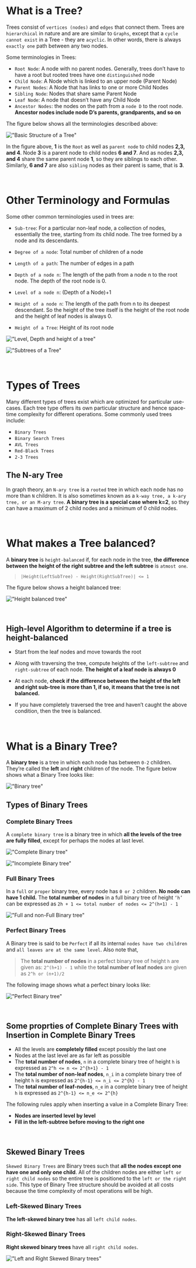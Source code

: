 # What is a Tree?

Trees consist of `vertices (nodes)` and `edges` that connect them. Trees are `hierarchical` in nature and are are similar to `Graphs`, except that a `cycle cannot exist` in a Tree - they are `acyclic`. In other words, there is always `exactly one` path between any two nodes.

Some terminologies in Trees:

- `Root Node`: A node with no parent nodes. Generally, trees don’t have to have a root but rooted trees have one `distinguished` node
- `Child Node`: A Node which is linked to an upper node (Parent Node)
- `Parent Nodes`: A Node that has links to one or more Child Nodes
- `Sibling Node`: Nodes that share same Parent Node
- `Leaf Node`: A node that doesn’t have any Child Node
- `Ancestor Nodes`: the nodes on the path from a `node D` to the root node. **Ancestor nodes include node D’s parents, grandparents, and so on**

The figure below shows all the terminologies described above:

!["Basic Structure of a Tree"](/DSA/Educative.io/Data%20Structures%20for%20Coding%20Interviews%20in%20Python/Trees/Images/Basic%20Structure%20of%20a%20Tree.png "Basic Structure of a Tree")

In the figure above, **1** is the `Root` as well as `parent node` to child nodes **2,3, and 4**. Node **3** is a parent node to child nodes **6 and 7**. And as nodes **2,3, and 4** share the same parent node **1**, so they are siblings to each other. Similarly, **6 and 7** are also `sibling` nodes as their parent is same, that is **3**.

<br/>

# Other Terminology and Formulas

Some other common terminologies used in trees are:

- `Sub-tree`: For a particular non-leaf node, a collection of nodes, essentially the tree, starting from its child node. The tree formed by a node and its descendants.

- `Degree of a node`: Total number of children of a node

- `Length of a path`: The number of edges in a path

- `Depth of a node n`: The length of the path from a node n to the root node. The depth of the root node is 0.

- `Level of a node n`: (Depth of a Node)+1

- `Height of a node n`: The length of the path from n to its deepest descendant. So the height of the tree itself is the height of the root node and the height of leaf nodes is always 0.

- `Height of a Tree`: Height of its root node

!["Level, Depth and height of a tree"](/DSA/Educative.io/Data%20Structures%20for%20Coding%20Interviews%20in%20Python/Trees/Images/Level,%20Depth%20and%20Height%20in%20a%20Tree.png "Level, Depth and height of a tree")

!["Subtrees of a Tree"](/DSA/Educative.io/Data%20Structures%20for%20Coding%20Interviews%20in%20Python/Trees/Images/Subtrees%20in%20a%20Tree.png "Subtrees of a Tree")

<br/>

# Types of Trees

Many different types of trees exist which are optimized for particular use-cases. Each tree type offers its own particular structure and hence space-time complexity for different operations. Some commonly used trees include:

- `Binary Trees`
- `Binary Search Trees`
- `AVL Trees`
- `Red-Black Trees`
- `2-3 Trees`

## The N-ary Tree

In graph theory, an `N-ary tree` is a `rooted` tree in which each node has no more than `N` children. It is also sometimes known as a `k-way tree, a k-ary tree, or an M-ary tree`. **A binary tree is a special case where k=2**, so they can have a maximum of 2 child nodes and a minimum of 0 child nodes.

<br/>

# What makes a Tree balanced?

A **binary tree** is `height-balanced` if, for each node in the tree, **the difference between the height of the right subtree and the left subtree** is `atmost one`.

> `|Height(LeftSubTree) - Height(RightSubTree)| <= 1`

The figure below shows a height balanced tree:

!["Height balanced tree"](/DSA/Educative.io/Data%20Structures%20for%20Coding%20Interviews%20in%20Python/Trees/Images/Height%20balanced%20tree.png "Height balanced tree")

<br/>

## High-level Algorithm to determine if a tree is height-balanced

- Start from the leaf nodes and move towards the root

- Along with traversing the tree, compute heights of the `left-subtree` and `right-subtree` of each node. **The height of a leaf node is always 0**

- At each node, **check if the difference between the height of the left and right sub-tree is more than 1, if so, it means that the tree is not balanced.**

- If you have completely traversed the tree and haven’t caught the above condition, then the tree is balanced.

<br/>

# What is a Binary Tree?

A **binary tree** is a tree in which each node has between `0-2` children. They’re called the **left** and **right** children of the node. The figure below shows what a Binary Tree looks like:

!["Binary tree"](/DSA/Educative.io/Data%20Structures%20for%20Coding%20Interviews%20in%20Python/Trees/Images/Binary%20Tree.png "Binary Tree")

## Types of Binary Trees

### Complete Binary Trees

A `complete binary tree` is a binary tree in which **all the levels of the tree are fully filled**, except for perhaps the nodes at last level.

!["Complete Binary tree"](/DSA/Educative.io/Data%20Structures%20for%20Coding%20Interviews%20in%20Python/Trees/Images/Complete%20Binary%20Tree.png "Complete Binary Tree")

!["Incomplete Binary tree"](/DSA/Educative.io/Data%20Structures%20for%20Coding%20Interviews%20in%20Python/Trees/Images/Incomplete%20Binary%20Tree.png "Incomplete Binary Tree")

### Full Binary Trees

In a `full` or `proper` binary tree, every node has `0 or 2` children. **No node can have 1 child.**
The **total number of nodes** in a full binary tree of height `‘h’` can be expressed as `2h + 1 <= total number of nodes <= 2^(h+1) - 1`

!["Full and non-Full Binary tree"](/DSA/Educative.io/Data%20Structures%20for%20Coding%20Interviews%20in%20Python/Trees/Images/Full%20and%20Incomplete%20Binary%20Tree.png "Full and non-Full Binary Tree")

### Perfect Binary Trees

A Binary tree is said to be `Perfect` if all its internal `nodes have two children` and `all leaves are at the same level`. Also note that,

> The **total number of nodes** in a perfect binary tree of height `h` are given as: `2^(h+1) - 1` while the **total number of leaf nodes** are given as `2^h or (n+1)/2`

The following image shows what a perfect binary looks like:

!["Perfect Binary tree"](/DSA/Educative.io/Data%20Structures%20for%20Coding%20Interviews%20in%20Python/Trees/Images/Perfect%20Binary%20Tree.png "Perfect Binary Tree")

<br/>

## Some proprties of Complete Binary Trees with Insertion in Complete Binary Trees

- All the levels are **completely filled** except possibly the last one
- Nodes at the last level are as far left as possible
- The **total number of nodes**, `n` in a complete binary tree of height `h` is expressed as `2^h <= n <= 2^{h+1} - 1`
- The **total number of non-leaf nodes**, `n_i` in a complete binary tree of height `h` is expressed as `2^{h-1} <= n_i <= 2^{h} - 1`
- The **total number of leaf-nodes**, `n_e` in a complete binary tree of height `h` is expressed as `2^{h-1} <= n_e <= 2^{h}`

The following rules apply when inserting a value in a Complete Binary Tree:

- **Nodes are inserted level by level**
- **Fill in the left-subtree before moving to the right one**

<br/>

## Skewed Binary Trees

`Skewed Binary Trees` are Binary trees such that **all the nodes except one have one and only one child**. All of the children nodes are either `left or right child nodes` so the entire tree is positioned to the `left or the right side`. This type of Binary Tree structure should be avoided at all costs because the time complexity of most operations will be high.

### Left-Skewed Binary Trees

**The left-skewed binary tree** has all `left child nodes`.

### Right-Skewed Binary Trees

**Right skewed binary trees** have all `right child nodes`.

!["Left and Right Skewed Binary trees"](/DSA/Educative.io/Data%20Structures%20for%20Coding%20Interviews%20in%20Python/Trees/Images/Right%20and%20Left%20skewed%20Tree.png "Left and Right Skewed Binary trees")
